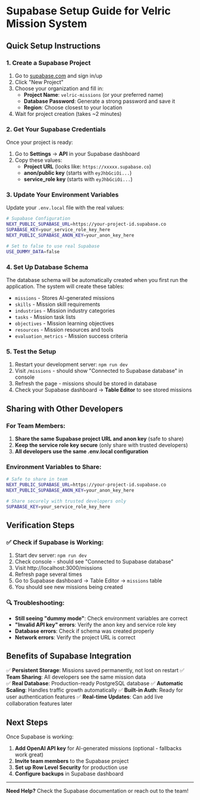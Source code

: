# Supabase Setup Guide for Velric Mission System

## Quick Setup Instructions

### 1. Create a Supabase Project
1. Go to [supabase.com](https://supabase.com) and sign in/up
2. Click "New Project"
3. Choose your organization and fill in:
   - **Project Name**: `velric-missions` (or your preferred name)
   - **Database Password**: Generate a strong password and save it
   - **Region**: Choose closest to your location
4. Wait for project creation (takes ~2 minutes)

### 2. Get Your Supabase Credentials
Once your project is ready:

1. Go to **Settings** → **API** in your Supabase dashboard
2. Copy these values:
   - **Project URL** (looks like: `https://xxxxx.supabase.co`)
   - **anon/public key** (starts with `eyJhbGciOi...`)
   - **service_role key** (starts with `eyJhbGciOi...`)

### 3. Update Your Environment Variables
Update your `.env.local` file with the real values:

```bash
# Supabase Configuration
NEXT_PUBLIC_SUPABASE_URL=https://your-project-id.supabase.co
SUPABASE_KEY=your_service_role_key_here
NEXT_PUBLIC_SUPABASE_ANON_KEY=your_anon_key_here

# Set to false to use real Supabase
USE_DUMMY_DATA=false
```

### 4. Set Up Database Schema
The database schema will be automatically created when you first run the application. The system will create these tables:
- `missions` - Stores AI-generated missions
- `skills` - Mission skill requirements  
- `industries` - Mission industry categories
- `tasks` - Mission task lists
- `objectives` - Mission learning objectives
- `resources` - Mission resources and tools
- `evaluation_metrics` - Mission success criteria

### 5. Test the Setup
1. Restart your development server: `npm run dev`
2. Visit `/missions` - should show "Connected to Supabase database" in console
3. Refresh the page - missions should be stored in database
4. Check your Supabase dashboard → **Table Editor** to see stored missions

## Sharing with Other Developers

### For Team Members:
1. **Share the same Supabase project URL and anon key** (safe to share)
2. **Keep the service role key secure** (only share with trusted developers)
3. **All developers use the same .env.local configuration**

### Environment Variables to Share:
```bash
# Safe to share in team
NEXT_PUBLIC_SUPABASE_URL=https://your-project-id.supabase.co
NEXT_PUBLIC_SUPABASE_ANON_KEY=your_anon_key_here

# Share securely with trusted developers only
SUPABASE_KEY=your_service_role_key_here
```

## Verification Steps

### ✅ Check if Supabase is Working:
1. Start dev server: `npm run dev`
2. Check console - should see "Connected to Supabase database"
3. Visit http://localhost:3000/missions
4. Refresh page several times
5. Go to Supabase dashboard → Table Editor → `missions` table
6. You should see new missions being created

### 🔍 Troubleshooting:
- **Still seeing "dummy mode"**: Check environment variables are correct
- **"Invalid API key" errors**: Verify the anon key and service role key
- **Database errors**: Check if schema was created properly
- **Network errors**: Verify the project URL is correct

## Benefits of Supabase Integration

✅ **Persistent Storage**: Missions saved permanently, not lost on restart
✅ **Team Sharing**: All developers see the same mission data  
✅ **Real Database**: Production-ready PostgreSQL database
✅ **Automatic Scaling**: Handles traffic growth automatically
✅ **Built-in Auth**: Ready for user authentication features
✅ **Real-time Updates**: Can add live collaboration features later

## Next Steps

Once Supabase is working:
1. **Add OpenAI API key** for AI-generated missions (optional - fallbacks work great)
2. **Invite team members** to the Supabase project
3. **Set up Row Level Security** for production use
4. **Configure backups** in Supabase dashboard

---

**Need Help?** Check the Supabase documentation or reach out to the team!